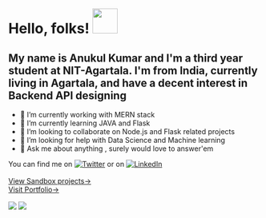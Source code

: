 <!-- ### I am [Anukul](https://drive.google.com/file/d/1GrncE-LrTObbN-lv5aQpjaZNsGDOVjny/view?usp=sharing), a web developer, profound with <strong>CSS3</strong> and <strong>MERN stack<strong/> and interested in Statistical learning and <strong>ML</strong> <br><hr/>

###

<br>[More about me](https://anukul-portfolio.netlify.app/)<br>

<img alt="GIF" src="https://media.giphy.com/media/jTNG3RF6EwbkpD4LZx/giphy.gif" /><br><br>

- 🔭 I’m currently working with MERN stack
- 🌱 I’m currently learning Vue.js and Python
- 👯 I’m looking to collaborate on web development
- 🤔 I’m looking for help with graphics designing and Machine learning
- 💬 Ask me about anything , surely would love to answer'em
- 📫 How to reach me: on any of the social media platforms
- 
- ⚡ Fun fact: Flexbox rather than Grid
 -->
 # Hello, folks! <img src="https://media.giphy.com/media/Q7LHmoFwVP6Yc1swZs/giphy.gif" width="50px">
 ## My name is Anukul Kumar and I'm a third year student at NIT-Agartala. I'm from India, currently living in Agartala, and have a decent interest in Backend API designing


- 🔭 I’m currently working with MERN stack
- 🌱 I’m currently learning JAVA and Flask
- 👯 I’m looking to collaborate on Node.js and Flask related projects
- 🤔 I’m looking for help with Data Science and Machine learning
- 💬 Ask me about anything , surely would love to answer'em

 You can find me on [![Twitter][1.2]][1] or on [![LinkedIn][2.2]][2]<br/><br/>
 [View Sandbox projects->](https://codesandbox.io/u/anukulSingh)<br/>
 [Visit Portfolio->](https://anukul-portfolio.netlify.app)
 <!-- Icons -->

[1.2]: http://i.imgur.com/wWzX9uB.png (twitter icon without padding)
[2.2]: https://raw.githubusercontent.com/MartinHeinz/MartinHeinz/master/linkedin-3-16.png (LinkedIn icon without padding)

<!-- Links to your social media accounts -->

[1]: https://twitter.com/AnukulK34195260
[2]: https://www.linkedin.com/in/anukul-kumar-51360519b/

 <a>
  <img align="center" src="https://github-readme-stats.vercel.app/api?username=anukulSingh&hide=contribs,prs&show_icons=true&theme=dark&hide_border=true" />
</a>
 <a>
  <img align="center" src="https://github-readme-stats.vercel.app/api/top-langs/?username=anukulSingh&langs_count=6&layout=compact&theme=dark&hide_border=true" />
</a>

<!--  [![Readme Card](https://github-readme-stats.vercel.app/api/pin/?username=anukulSingh&repo=github-readme-stats)] -->
<!-- Actual text -->

<!-- You can find me on [![Twitter][1.2]][1], or on [![LinkedIn][2.2]][2].
 -->
<!-- Icons -->

<!-- [1.2]: http://i.imgur.com/wWzX9uB.png (twitter icon without padding)
[2.2]: https://raw.githubusercontent.com/MartinHeinz/MartinHeinz/master/linkedin-3-16.png (LinkedIn icon without padding)

<!-- Links to your social media accounts -->

<!-- [1]: https://twitter.com/AnukulK34195260 -->
<!-- [2]: https://www.linkedin.com/in/anukul-kumar-51360519b/ -->
<!--  --> 
